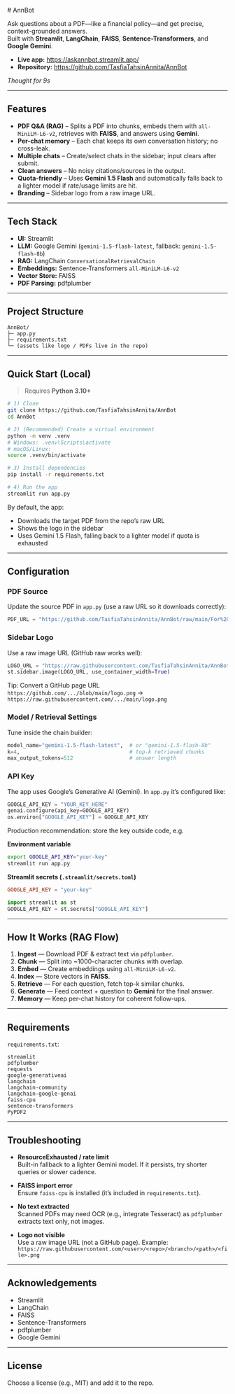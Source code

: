 
 
 # AnnBot

Ask questions about a PDF—like a financial policy—and get precise, context-grounded answers.  
Built with **Streamlit**, **LangChain**, **FAISS**, **Sentence-Transformers**, and **Google Gemini**.

- **Live app:** https://askannbot.streamlit.app/  
- **Repository:** https://github.com/TasfiaTahsinAnnita/AnnBot

_Thought for 9s_

---

## Features

- **PDF Q&A (RAG)** – Splits a PDF into chunks, embeds them with `all-MiniLM-L6-v2`, retrieves with **FAISS**, and answers using **Gemini**.
- **Per-chat memory** – Each chat keeps its own conversation history; no cross-leak.
- **Multiple chats** – Create/select chats in the sidebar; input clears after submit.
- **Clean answers** – No noisy citations/sources in the output.
- **Quota-friendly** – Uses **Gemini 1.5 Flash** and automatically falls back to a lighter model if rate/usage limits are hit.
- **Branding** – Sidebar logo from a raw image URL.

---

## Tech Stack

- **UI:** Streamlit  
- **LLM:** Google Gemini (`gemini-1.5-flash-latest`, fallback: `gemini-1.5-flash-8b`)  
- **RAG:** LangChain `ConversationalRetrievalChain`  
- **Embeddings:** Sentence-Transformers `all-MiniLM-L6-v2`  
- **Vector Store:** FAISS  
- **PDF Parsing:** pdfplumber

---

## Project Structure

```
AnnBot/
├─ app.py
├─ requirements.txt
└─ (assets like logo / PDFs live in the repo)
```

---

## Quick Start (Local)

> Requires **Python 3.10+**

```bash
# 1) Clone
git clone https://github.com/TasfiaTahsinAnnita/AnnBot
cd AnnBot

# 2) (Recommended) Create a virtual environment
python -m venv .venv
# Windows: .venv\Scripts\activate
# macOS/Linux:
source .venv/bin/activate

# 3) Install dependencies
pip install -r requirements.txt

# 4) Run the app
streamlit run app.py
```

By default, the app:
- Downloads the target PDF from the repo’s raw URL  
- Shows the logo in the sidebar  
- Uses Gemini 1.5 Flash, falling back to a lighter model if quota is exhausted

---

## Configuration

### PDF Source

Update the source PDF in `app.py` (use a raw URL so it downloads correctly):

```python
PDF_URL = "https://github.com/TasfiaTahsinAnnita/AnnBot/raw/main/For%20Task%20-%20Policy%20file.pdf"
```

### Sidebar Logo

Use a raw image URL (GitHub raw works well):

```python
LOGO_URL = "https://raw.githubusercontent.com/TasfiaTahsinAnnita/AnnBot/main/Annbotlogo.png"
st.sidebar.image(LOGO_URL, use_container_width=True)
```

Tip: Convert a GitHub page URL  
`https://github.com/.../blob/main/logo.png` → `https://raw.githubusercontent.com/.../main/logo.png`

### Model / Retrieval Settings

Tune inside the chain builder:

```python
model_name="gemini-1.5-flash-latest",  # or "gemini-1.5-flash-8b"
k=4,                                   # top-k retrieved chunks
max_output_tokens=512                  # answer length
```

### API Key

The app uses Google’s Generative AI (Gemini). In `app.py` it’s configured like:

```python
GOOGLE_API_KEY = "YOUR_KEY_HERE"
genai.configure(api_key=GOOGLE_API_KEY)
os.environ["GOOGLE_API_KEY"] = GOOGLE_API_KEY
```

Production recommendation: store the key outside code, e.g.

**Environment variable**
```bash
export GOOGLE_API_KEY="your-key"
streamlit run app.py
```

**Streamlit secrets (`.streamlit/secrets.toml`)**
```toml
GOOGLE_API_KEY = "your-key"
```

```python
import streamlit as st
GOOGLE_API_KEY = st.secrets["GOOGLE_API_KEY"]
```

---

## How It Works (RAG Flow)

1. **Ingest** — Download PDF & extract text via `pdfplumber`.  
2. **Chunk** — Split into ~1000-character chunks with overlap.  
3. **Embed** — Create embeddings using `all-MiniLM-L6-v2`.  
4. **Index** — Store vectors in **FAISS**.  
5. **Retrieve** — For each question, fetch top-k similar chunks.  
6. **Generate** — Feed context + question to **Gemini** for the final answer.  
7. **Memory** — Keep per-chat history for coherent follow-ups.

---

## Requirements

`requirements.txt`:

```
streamlit
pdfplumber
requests
google-generativeai
langchain
langchain-community
langchain-google-genai
faiss-cpu
sentence-transformers
PyPDF2
```

---

## Troubleshooting

- **ResourceExhausted / rate limit**  
  Built-in fallback to a lighter Gemini model. If it persists, try shorter queries or slower cadence.

- **FAISS import error**  
  Ensure `faiss-cpu` is installed (it’s included in `requirements.txt`).

- **No text extracted**  
  Scanned PDFs may need OCR (e.g., integrate Tesseract) as `pdfplumber` extracts text only, not images.

- **Logo not visible**  
  Use a raw image URL (not a GitHub page). Example:  
  `https://raw.githubusercontent.com/<user>/<repo>/<branch>/<path>/<file>.png`

---


## Acknowledgements

- Streamlit  
- LangChain  
- FAISS  
- Sentence-Transformers  
- pdfplumber  
- Google Gemini

---

## License

Choose a license (e.g., MIT) and add it to the repo.
